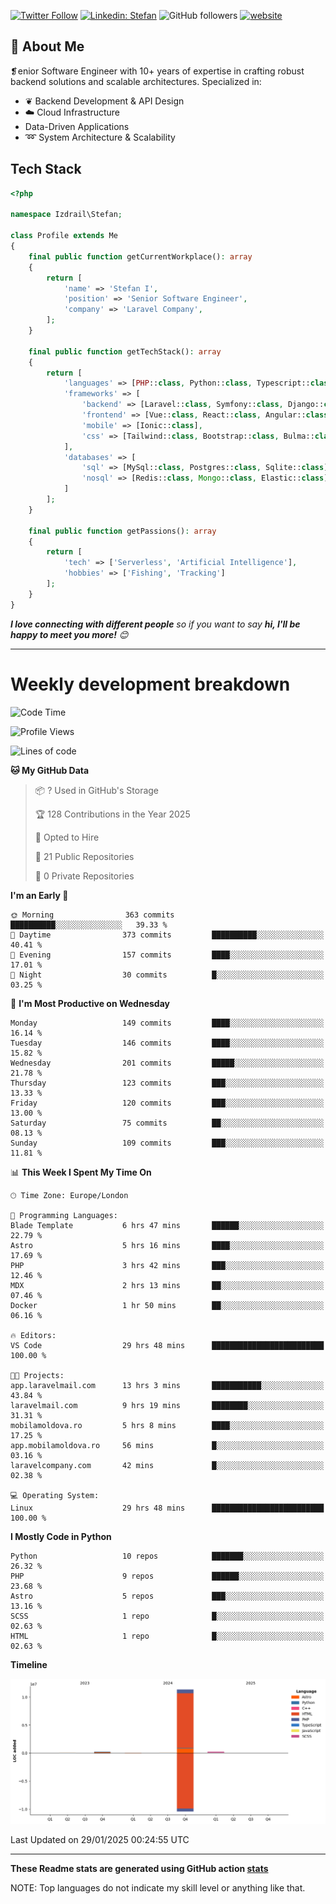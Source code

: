 [![Twitter Follow](https://img.shields.io/twitter/follow/thephpteacher?label=Follow)](https://twitter.com/intent/follow?screen_name=thephpteacher)
[![Linkedin: Stefan](https://img.shields.io/badge/izdrail-blue?style=flat-square&logo=Linkedin&logoColor=white&link=https://www.linkedin.com/in/izdrail/)](https://www.linkedin.com/in/izdrail/)
![GitHub followers](https://img.shields.io/github/followers/izdrail?label=Follow&style=social)
[![website](https://img.shields.io/badge/Website-46a2f1.svg?&style=flat-square&logo=Google-Chrome&logoColor=white&link=https://izdrail.com/)](https://izdrail.com/)

## 🚀 About Me
❡enior Software Engineer with 10+ years of expertise in crafting robust backend solutions and scalable architectures. 
Specialized in:

- ❦ Backend Development & API Design
- ☁️ Cloud Infrastructure
-  Data-Driven Applications
- ➿ System Architecture & Scalability

## Tech Stack

```php
<?php

namespace Izdrail\Stefan;

class Profile extends Me
{
    final public function getCurrentWorkplace(): array
    {
        return [
            'name' => 'Stefan I',
            'position' => 'Senior Software Engineer',
            'company' => 'Laravel Company',
        ];
    }
    
    final public function getTechStack(): array
    {
        return [
            'languages' => [PHP::class, Python::class, Typescript::class],
            'frameworks' => [
                'backend' => [Laravel::class, Symfony::class, Django::class, FastApi::class],
                'frontend' => [Vue::class, React::class, Angular::class],
                'mobile' => [Ionic::class],
                'css' => [Tailwind::class, Bootstrap::class, Bulma::class]
            ],
            'databases' => [
                'sql' => [MySql::class, Postgres::class, Sqlite::class],
                'nosql' => [Redis::class, Mongo::class, Elastic::class]
            ]
        ];
    }

    final public function getPassions(): array
    {
        return [
            'tech' => ['Serverless', 'Artificial Intelligence'],
            'hobbies' => ['Fishing', 'Tracking']
        ];
    }
}
```
 <em><b>I love connecting with different people</b> so if you want to say <b>hi, I'll be happy to meet you more!</b> 😊</em>


---
# Weekly development breakdown
<!--START_SECTION:waka-->
![Code Time](http://img.shields.io/badge/Code%20Time-968%20hrs%2039%20mins-blue)

![Profile Views](http://img.shields.io/badge/Profile%20Views-0-blue)

![Lines of code](https://img.shields.io/badge/From%20Hello%20World%20I%27ve%20Written-11.9%20million%20lines%20of%20code-blue)

**🐱 My GitHub Data** 

> 📦 ? Used in GitHub's Storage 
 > 
> 🏆 128 Contributions in the Year 2025
 > 
> 💼 Opted to Hire
 > 
> 📜 21 Public Repositories 
 > 
> 🔑 0 Private Repositories 
 > 
**I'm an Early 🐤** 

```text
🌞 Morning                363 commits         ██████████░░░░░░░░░░░░░░░   39.33 % 
🌆 Daytime                373 commits         ██████████░░░░░░░░░░░░░░░   40.41 % 
🌃 Evening                157 commits         ████░░░░░░░░░░░░░░░░░░░░░   17.01 % 
🌙 Night                  30 commits          █░░░░░░░░░░░░░░░░░░░░░░░░   03.25 % 
```
📅 **I'm Most Productive on Wednesday** 

```text
Monday                   149 commits         ████░░░░░░░░░░░░░░░░░░░░░   16.14 % 
Tuesday                  146 commits         ████░░░░░░░░░░░░░░░░░░░░░   15.82 % 
Wednesday                201 commits         █████░░░░░░░░░░░░░░░░░░░░   21.78 % 
Thursday                 123 commits         ███░░░░░░░░░░░░░░░░░░░░░░   13.33 % 
Friday                   120 commits         ███░░░░░░░░░░░░░░░░░░░░░░   13.00 % 
Saturday                 75 commits          ██░░░░░░░░░░░░░░░░░░░░░░░   08.13 % 
Sunday                   109 commits         ███░░░░░░░░░░░░░░░░░░░░░░   11.81 % 
```


📊 **This Week I Spent My Time On** 

```text
🕑︎ Time Zone: Europe/London

💬 Programming Languages: 
Blade Template           6 hrs 47 mins       ██████░░░░░░░░░░░░░░░░░░░   22.79 % 
Astro                    5 hrs 16 mins       ████░░░░░░░░░░░░░░░░░░░░░   17.69 % 
PHP                      3 hrs 42 mins       ███░░░░░░░░░░░░░░░░░░░░░░   12.46 % 
MDX                      2 hrs 13 mins       ██░░░░░░░░░░░░░░░░░░░░░░░   07.46 % 
Docker                   1 hr 50 mins        ██░░░░░░░░░░░░░░░░░░░░░░░   06.16 % 

🔥 Editors: 
VS Code                  29 hrs 48 mins      █████████████████████████   100.00 % 

🐱‍💻 Projects: 
app.laravelmail.com      13 hrs 3 mins       ███████████░░░░░░░░░░░░░░   43.84 % 
laravelmail.com          9 hrs 19 mins       ████████░░░░░░░░░░░░░░░░░   31.31 % 
mobilamoldova.ro         5 hrs 8 mins        ████░░░░░░░░░░░░░░░░░░░░░   17.25 % 
app.mobilamoldova.ro     56 mins             █░░░░░░░░░░░░░░░░░░░░░░░░   03.16 % 
laravelcompany.com       42 mins             █░░░░░░░░░░░░░░░░░░░░░░░░   02.38 % 

💻 Operating System: 
Linux                    29 hrs 48 mins      █████████████████████████   100.00 % 
```

**I Mostly Code in Python** 

```text
Python                   10 repos            ███████░░░░░░░░░░░░░░░░░░   26.32 % 
PHP                      9 repos             ██████░░░░░░░░░░░░░░░░░░░   23.68 % 
Astro                    5 repos             ███░░░░░░░░░░░░░░░░░░░░░░   13.16 % 
SCSS                     1 repo              █░░░░░░░░░░░░░░░░░░░░░░░░   02.63 % 
HTML                     1 repo              █░░░░░░░░░░░░░░░░░░░░░░░░   02.63 % 
```



**Timeline**

![Lines of Code chart](https://raw.githubusercontent.com/izdrail/izdrail/master/assets/bar_graph.png)


 Last Updated on 29/01/2025 00:24:55 UTC
<!--END_SECTION:waka-->

---


**These Readme stats are generated using GitHub action [stats](https://github.com/izdrail/stats)**

NOTE: Top languages do not indicate my skill level or anything like that. 
